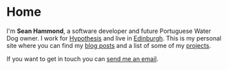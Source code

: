 Home
====

I'm **Sean Hammond**, a software developer and future Portuguese Water Dog owner.
I work for <a href="https://hypothes.is/">Hypothesis</a> and live in
<a href="https://en.wikipedia.org/wiki/Edinburgh">Edinburgh</a>.
This is my personal site where you can find my [blog posts](posts.md) and a list of
some of my [projects](projects.md).

If you want to get in touch you can
[send me an email](&#109;ai&#x6C;&#x74;&#x6F;:&#x68;&#x65;&#108;&#108;o&#64;&#115;&#x65;a&#110;h&#46;&#99;&#x63;).


